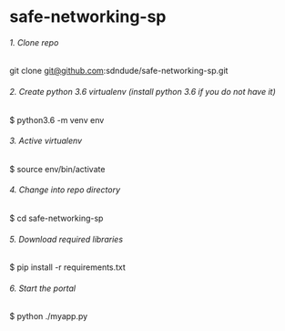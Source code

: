 # safe-networking-sp

###### 1. Clone repo
git clone git@github.com:sdndude/safe-networking-sp.git

###### 2. Create python 3.6 virtualenv (install python 3.6 if you do not have it)
$ python3.6 -m venv env

###### 3. Active virtualenv
$ source env/bin/activate

###### 4. Change into repo directory
$ cd safe-networking-sp

###### 5. Download required libraries
$ pip install -r requirements.txt

###### 6. Start the portal
$ python ./myapp.py
